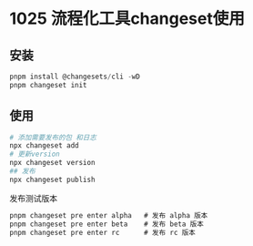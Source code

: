 # 1025 流程化工具changeset使用

## 安装

```jsx
pnpm install @changesets/cli -wD
pnpm changeset init
```

## 使用

```bash
# 添加需要发布的包 和日志
npx changeset add
# 更新version
npx changeset version
## 发布
npx changeset publish
```

发布测试版本

```jsx
pnpm changeset pre enter alpha   # 发布 alpha 版本
pnpm changeset pre enter beta    # 发布 beta 版本
pnpm changeset pre enter rc      # 发布 rc 版本

```